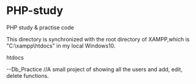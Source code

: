 # PHP-study
PHP study &amp; practise code

This directory is synchronized with the root directory of XAMPP,which is "C:\xampp\htdocs" in my local Windows10.

htdocs

--Db_Practice  //A small project of showing all the users and add, edit, delete functions.
